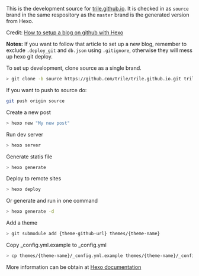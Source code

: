 This is the development source for [trile.github.io](https://trile.github.io).
It is checked in as `source` brand in the same respository as the `master` brand is the generated version from Hexo.

Credit:
[How to setup a blog on github with Hexo](https://zirho.github.io/2016/06/04/hexo)

**Notes:** If you want to follow that article to set up a new blog, remember to exclude `.deploy_git` and `db.json` using `.gitignore`, otherwise they will mess up hexo git deploy.

To set up development, clone source as a single brand.

```bash
> git clone -b source https://github.com/trile/trile.github.io.git trile.github.io.hexo
```

If you want to push to source do:
```bash
git push origin source
```

Create a new post

```bash
> hexo new "My new post"
```

Run dev server

```bash
> hexo server
```

Generate statis file

```bash
> hexo generate
```

Deploy to remote sites

```bash
> hexo deploy
```

Or generate and run in one command

```bash
> hexo generate -d
```

Add a theme

```bash
> git submodule add {theme-github-url} themes/{theme-name}
```

Copy _config.yml.example to _config.yml

```bash
> cp themes/{theme-name}/_config.yml.example themes/{theme-name}/_config.yml
```

More information can be obtain at [Hexo documentation](https://hexo.io/docs/)
